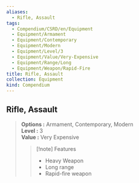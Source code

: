 ```yaml
---
aliases:
  - Rifle, Assault
tags:
  - Compendium/CSRD/en/Equipment
  - Equipment/Armament
  - Equipment/Contemporary
  - Equipment/Modern
  - Equipment/Level/3
  - Equipment/Value/Very-Expensive
  - Equipment/Range/Long
  - Equipment/Weapon/Rapid-Fire
title: Rifle, Assault
collection: Equipment
kind: Compendium
---
```

## Rifle, Assault  
  
>  
> **Options :** Armament, Contemporary, Modern  
> **Level :** 3  
> **Value :** Very Expensive  
>>[!note] Features  
>> - Heavy Weapon  
>> - Long range  
>> - Rapid-fire weapon